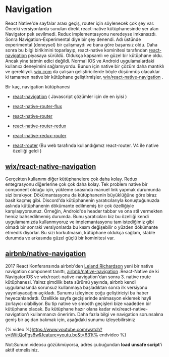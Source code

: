 # Navigation

React Native'de sayfalar arası geçiş, router için söylenecek çok şey var. Önceki versiyonlarda sunulan direkt react-native kütüphanesinde yer alan Navigator pek sevilmedi. Redux implementasyonu neredeyse imkansızdı. Sonra Navigation-Experimental diye bir şey denendi. Adı üstünde experimental \(deneysel\) bir çalışmaydı ve bana göre başarısız oldu. Daha sonra bu bilgi birikimini toparlayıp, react-native kominitesi tarafından [react-navigation](https://reactnavigation.org/) piyasaya sürüldü. Oldukça kapsamlı ve güzel bir kütüphane oldu. Ancak yine tatmin edici değildi. Normal IOS ve Android uygulamalardaki kullanıcı deneyimini sağlamıyordu. Bunun için native bir çözüm daha mantıklı ve gerekliydi. [wix.com](https://www.wix.com/) da çalışan geliştiricilerde böyle düşünmüş olacaklar ki tamamen native bir kütüphane geliştirmişler, [wix/react-native-navigation](https://github.com/wix/react-native-navigation) .

Bir kaç,  navigation kütüphanesi

* [react-navigation](https://reactnavigation.org/) \( Javascript çözümler için de en iyisi \)

* [react-native-router-flux](https://github.com/aksonov/react-native-router-flux)

* [react-native-router](https://github.com/t4t5/react-native-router)

* [react-native-router-redux](https://github.com/Qwikly/react-native-router-redux)

* [react-native-redux-router](https://github.com/aksonov/react-native-redux-router)

* [react-router](https://reacttraining.com/react-router/native/guides/quick-start) \(Bu web tarafında kullandığımız react-router. V4 ile native özelliği geldi \)

## [wix/react-native-navigation](https://wix.github.io/react-native-navigation/#/installation-ios)

Gerçekten kullanımı diğer kütüphanelere çok daha kolay. Redux entegrasyonu diğerlerine çok çok daha kolay. Tek problem native bir component olduğu için, yükleme sırasında manuel link yapmak durumunda sizi bırakıyor. Dökümantasyonu da kütüphanenin büyüklüğüne göre biraz basit kaçmış gibi. Discord'da kütüphanenin yaratıcılarıyla konuştuğunuzda aslında kütüphanenin dökümante edilmemiş bir çok özelliğiyle karşılaşıyorsunuz. Örneğin, Android'de header tabbar ve ona stil vermekten henüz bahsedilmemiş durumda. Bunu yaratıcıları biz bu özelliği kendi uygulamamızda kullanmıyoruz ve implemantasyonu tam istediğimiz gibi olmadı bir sonraki versiyonlarda bu kısım değişebilir o yüzden dökümante etmedik diyorlar. Bu sizi korkutmasın, kütüphane oldukça sağlam, stable durumda ve arkasında güzel güçlü bir kominitesi var.

## [airbnb/native-navigation](http://airbnb.io/native-navigation/)

2017 React Konferansında airbnb'den [Leland Richardson](https://twitter.com/intelligibabble) yeni bir native navigation component tanıttı, [airbnb/native-navigation](http://airbnb.io/native-navigation/) .React-Native de ki NavigatorIOS ve wix/react-native-navigation'dan sonra 3. native route kütüphanesi. Yalnız şimdilik beta sürümü yayında, airbnb kendi uygulamasında sorunsuz kullanmaya başladıktan sonra ilk versiyonu yayınlayacağını açıkladı. Sunumu izleyince çoğu geliştiriciyi bu haber heyecanlandırdı. Özellikle sayfa geçişlerinde animasyon eklemek hayli zorlayıcı olabiliyor. Bu tip native ve smooth geçişleri bize vaadeden bir kütüphane olacak. Bu kütüphane hazır olana kadar wix/react-native-navigation'ı kullanmanızı öneririm. Daha fazla bilgi ve navigation sorunsalına geniş bir açıdan bakmak için, aşağıdaki sunumu izleyebilirsiniz

{% video %}https://www.youtube.com/watch?v=tWitQoPgs8w&feature=youtu.be&t=631{% endvideo %}



Not:Sunum videosu gözükmüyorsa, adres çubuğundan **load unsafe script**'i aktif etmelisiniz.


